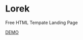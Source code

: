 Lorek
=====

Free HTML Tempate Landing Page


<a href="http://demo.lamputhemes.com/lorek" target="_blank">DEMO</a>
